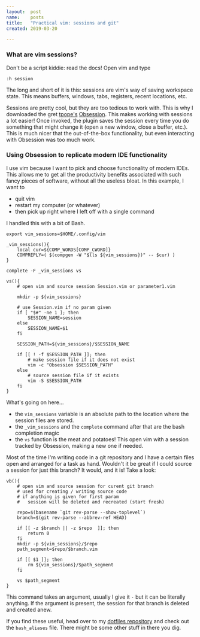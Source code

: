 ```yaml
---
layout:  post
name:    posts
title:   "Practical vim: sessions and git"
created: 2019-03-20

---
```


### What are vim sessions?

Don't be a script kiddie: read the docs! Open vim and type
```
:h session
```
The long and short of it is this: sessions are vim's way of saving workspace
state. This means buffers, windows, tabs, registers, recent locations, etc.

Sessions are pretty cool, but they are too tedious to work with. This is why I
downloaded the gret [tpope's](https://tpo.pe/)
[Obsession](https://github.com/tpope/vim-obsession). This makes working with
sessions a lot easier! Once invoked, the plugin saves the session every time you
do something that might change it (open a new window, close a buffer, etc.).
This is much nicer that the out-of-the-box functionality, but even interacting
with Obsession was too much work.

### Using Obsession to replicate modern IDE functionality

I use vim because I want to pick and choose functionality of modern IDEs. This
allows me to get all the productivity benefits associated with such fancy pieces
of software, without all the useless bloat. In this example, I want to

- quit vim
- restart my computer (or whatever)
- then pick up right where I left off with a single command

I handled this with a bit of Bash. 

```
export vim_sessions=$HOME/.config/vim

_vim_sessions(){
    local cur=${COMP_WORDS[COMP_CWORD]}
    COMPREPLY=( $(compgen -W "$(ls ${vim_sessions})" -- $cur) )
}

complete -F _vim_sessions vs

vs(){
    # open vim and source session Session.vim or parameter1.vim

    mkdir -p ${vim_sessions}

    # use Session.vim if no param given
    if [ "$#" -ne 1 ]; then
        SESSION_NAME=session
    else
        SESSION_NAME=$1
    fi

    SESSION_PATH=${vim_sessions}/$SESSION_NAME

    if [[ ! -f $SESSION_PATH ]]; then
        # make session file if it does not exist
        vim -c "Obsession $SESSION_PATH"
    else
        # source session file if it exists
        vim -S $SESSION_PATH
    fi
}
```

What's going on here...

- the `vim_sessions` variable is an absolute path to the location where the
  session files are stored.
- the `_vim_sessions` and the `complete` command after that are the bash
  completion magic
- the `vs` function is the meat and potatoes! This open vim with a session
  tracked by Obsession, making a new one if needed.

Most of the time I'm writing code in a git repository and I have a certain files
open and arranged for a task as hand. Wouldn't it be great if I could source a
session for just this branch? It would, and it is! Take a look:

```
vb(){
    # open vim and source session for curent git branch
    # used for creating / writing source code
    # if anything is given for first param
    #   session will be deleted and recreated (start fresh)

    repo=$(basename `git rev-parse --show-toplevel`)
    branch=$(git rev-parse --abbrev-ref HEAD)

    if [[ -z $branch || -z $repo  ]]; then
        return 0
    fi
    mkdir -p ${vim_sessions}/$repo
    path_segment=$repo/$branch.vim

    if [[ $1 ]]; then
        rm ${vim_sessions}/$path_segment
    fi

    vs $path_segment
}

```

This command takes an argument, usually I give it `-` but it can be literally
anything. If the argument is present, the session for that branch is deleted and
created anew.

If you find these useful, head over to my
[dotfiles repository](https://github.com/ethorne/dotfiles) and check out the
`bash_aliases` file. There might be some other stuff in there you dig.
